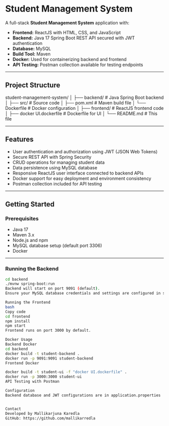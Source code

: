 # Student Management System

A full-stack **Student Management System** application with:

- **Frontend:** ReactJS with HTML, CSS, and JavaScript
- **Backend:** Java 17 Spring Boot REST API secured with JWT authentication
- **Database:** MySQL
- **Build Tool:** Maven
- **Docker:** Used for containerizing backend and frontend
- **API Testing:** Postman collection available for testing endpoints

---

## Project Structure

student-management-system/
│
├── backend/ # Java Spring Boot backend
│ ├── src/ # Source code
│ ├── pom.xml # Maven build file
│ └── Dockerfile # Docker configuration
│
├── frontend/ # ReactJS frontend code
│
├── docker UI.dockerfile # Dockerfile for UI
│
└── README.md # This file


---

## Features

- User authentication and authorization using JWT (JSON Web Tokens)
- Secure REST API with Spring Security
- CRUD operations for managing student data
- Data persistence using MySQL database
- Responsive ReactJS user interface connected to backend APIs
- Docker support for easy deployment and environment consistency
- Postman collection included for API testing

---

## Getting Started

### Prerequisites

- Java 17
- Maven 3.x
- Node.js and npm
- MySQL database setup (default port 3306)
- Docker

---

### Running the Backend

```bash
cd backend
./mvnw spring-boot:run
Backend will start on port 9091 (default).
Ensure your MySQL database credentials and settings are configured in src/main/resources/application.properties.

Running the Frontend
bash
Copy code
cd frontend
npm install
npm start
Frontend runs on port 3000 by default.

Docker Usage
Backend Docker
cd backend
docker build -t student-backend .
docker run -p 9091:9091 student-backend
Frontend Docker

docker build -t student-ui -f "docker UI.dockerfile" .
docker run -p 3000:3000 student-ui
API Testing with Postman

Configuration
Backend database and JWT configurations are in application.properties


Contact
Developed by Mallikarjuna Karedla
GitHub: https://github.com/mallikarredla

